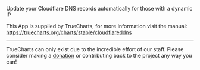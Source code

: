 Update your Cloudflare DNS records automatically for those with a dynamic IP

This App is supplied by TrueCharts, for more information visit the manual: https://truecharts.org/charts/stable/cloudflareddns

---

TrueCharts can only exist due to the incredible effort of our staff.
Please consider making a [donation](https://truecharts.org/docs/about/sponsor) or contributing back to the project any way you can!
